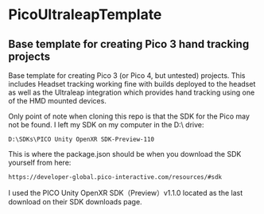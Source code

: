 # PicoUltraleapTemplate
Base template for creating Pico 3 hand tracking projects
-----------------------------------------------------------------------------------------
Base template for creating Pico 3 (or Pico 4, but untested) projects.  This includes
Headset tracking working fine with builds deployed to the headset as well as the Ultraleap
integration which provides hand tracking using one of the HMD mounted devices.

Only point of note when cloning this repo is that the SDK for the Pico may not be found.
I left my SDK on my computer in the D:\ drive:

    D:\SDKs\PICO Unity OpenXR SDK-Preview-110

This is where the package.json should be when you download the SDK yourself from here:

    https://developer-global.pico-interactive.com/resources/#sdk

I used the PICO Unity OpenXR SDK（Preview）v1.1.0 located as the last download on their SDK 
downloads page.
